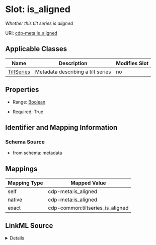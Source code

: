 

# Slot: is_aligned


_Whether this tilt series is aligned_



URI: [cdp-meta:is_aligned](metadatais_aligned)



<!-- no inheritance hierarchy -->





## Applicable Classes

| Name | Description | Modifies Slot |
| --- | --- | --- |
| [TiltSeries](TiltSeries.md) | Metadata describing a tilt series |  no  |







## Properties

* Range: [Boolean](Boolean.md)

* Required: True





## Identifier and Mapping Information







### Schema Source


* from schema: metadata




## Mappings

| Mapping Type | Mapped Value |
| ---  | ---  |
| self | cdp-meta:is_aligned |
| native | cdp-meta:is_aligned |
| exact | cdp-common:tiltseries_is_aligned |




## LinkML Source

<details>
```yaml
name: is_aligned
description: Whether this tilt series is aligned
from_schema: metadata
exact_mappings:
- cdp-common:tiltseries_is_aligned
rank: 1000
alias: is_aligned
owner: TiltSeries
domain_of:
- TiltSeries
range: boolean
required: true
inlined: true
inlined_as_list: true

```
</details>